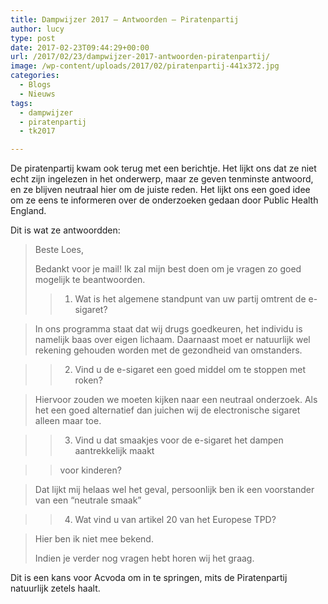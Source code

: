 ```yaml
---
title: Dampwijzer 2017 – Antwoorden – Piratenpartij
author: lucy
type: post
date: 2017-02-23T09:44:29+00:00
url: /2017/02/23/dampwijzer-2017-antwoorden-piratenpartij/
image: /wp-content/uploads/2017/02/piratenpartij-441x372.jpg
categories:
  - Blogs
  - Nieuws
tags:
  - dampwijzer
  - piratenpartij
  - tk2017

---
```

De piratenpartij kwam ook terug met een berichtje. Het lijkt ons dat ze niet echt zijn ingelezen in het onderwerp, maar ze geven tenminste antwoord, en ze blijven neutraal hier om de juiste reden. Het lijkt ons een goed idee om ze eens te informeren over de onderzoeken gedaan door Public Health England.

Dit is wat ze antwoordden:

> Beste Loes,
> 
> Bedankt voor je mail! Ik zal mijn best doen om je vragen zo goed mogelijk te beantwoorden.
> 
> > 1. Wat is het algemene standpunt van uw partij omtrent de e-sigaret?
  
> In ons programma staat dat wij drugs goedkeuren, het individu is namelijk baas over eigen lichaam. Daarnaast moet er natuurlijk wel rekening gehouden worden met de gezondheid van omstanders.
  
> > 2. Vind u de e-sigaret een goed middel om te stoppen met roken?
  
> Hiervoor zouden we moeten kijken naar een neutraal onderzoek. Als het een goed alternatief dan juichen wij de electronische sigaret alleen maar toe.
  
> > 3. Vind u dat smaakjes voor de e-sigaret het dampen aantrekkelijk maakt
  
> > voor kinderen?
  
> Dat lijkt mij helaas wel het geval, persoonlijk ben ik een voorstander van een &#8220;neutrale smaak&#8221;
  
> >
  
> > 4. Wat vind u van artikel 20 van het Europese TPD?
  
> Hier ben ik niet mee bekend.
> 
> Indien je verder nog vragen hebt horen wij het graag.

Dit is een kans voor Acvoda om in te springen, mits de Piratenpartij natuurlijk zetels haalt.